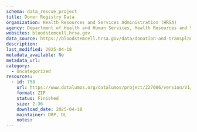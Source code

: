 ```yaml
---
schema: data_rescue_project 
title: Donor Registry Data
organization: Health Resources and Services Administration (HRSA)
agency: Department of Health and Human Services, Health Resources and Services Administration
websites: bloodstemcell.hrsa.gov
data_source: https://bloodstemcell.hrsa.gov/data/donation-and-transplantation-statistics/donor-registry-data
description: 
last_modified: 2025-04-18
metadata_available: No
metadata_url: 
category:
  - Uncategorized
resources:
  - id: 758
    url: https://www.datalumos.org/datalumos/project/227006/version/V1/view
    format: ZIP
    status: Finished
    size: 2.36
    download_date: 2025-04-18
    maintainer: DRP, DL
    notes: 
---
```

